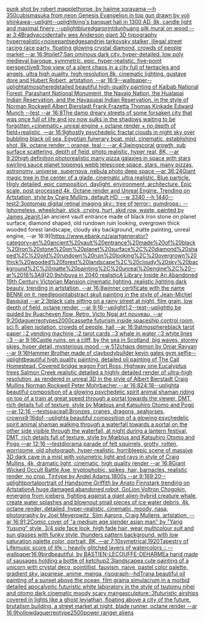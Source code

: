 [punk shot by robert mapplethorpe, by hajime sorayama —h 350](https://www.ebank.nz/aiartgenerator?category=punk%20shot%20by%20robert%20mapplethorpe%2C%20by%20hajime%20sorayama%20%E2%80%94h%20350)[cubism](https://www.ebank.nz/aiartgenerator?category=cubism)[asuka from neon Genesis Evangelion in top gun drawn by yoji shinkawa](https://www.ebank.nz/aiartgenerator?category=asuka%20from%20neon%20Genesis%20Evangelion%20in%20top%20gun%20drawn%20by%20yoji%20shinkawa)[--uplight](https://www.ebank.nz/aiartgenerator?category=--uplight)[--uplight](https://www.ebank.nz/aiartgenerator?category=--uplight)[king's banquet hall in 1300 AD, 8k, candle light and maximal finery --uplight](https://www.ebank.nz/aiartgenerator?category=king%27s%20banquet%20hall%20in%201300%20AD%2C%208k%2C%20candle%20light%20and%20maximal%20finery%20--uplight)[blur](https://www.ebank.nz/aiartgenerator?category=blur)[edgar](https://www.ebank.nz/aiartgenerator?category=edgar)[print](https://www.ebank.nz/aiartgenerator?category=print)[dunhuang silk mural on wood --ar 3:4](https://www.ebank.nz/aiartgenerator?category=dunhuang%20silk%20mural%20on%20wood%20--ar%203%3A4)[Brady](https://www.ebank.nz/aiartgenerator?category=Brady)[accidentally wes Anderson giant  3D typography hyperrealistic](https://www.ebank.nz/aiartgenerator?category=accidentally%20wes%20Anderson%20giant%20%203D%20typography%20hyperrealistic)[<noise](https://www.ebank.nz/aiartgenerator?category=%3Cnoise)[pants](https://www.ebank.nz/aiartgenerator?category=pants)[edges](https://www.ebank.nz/aiartgenerator?category=edges)[andriej tarkovsky stalker, illegal street racing race party, floating glowing crystal diamond, crowds of people market --ar 16:9](https://www.ebank.nz/aiartgenerator?category=andriej%20tarkovsky%20stalker%2C%20illegal%20street%20racing%20race%20party%2C%20floating%20glowing%20crystal%20diamond%2C%20crowds%20of%20people%20market%20--ar%2016%3A9)[toilet](https://www.ebank.nz/aiartgenerator?category=toilet)[7:5](https://www.ebank.nz/aiartgenerator?category=7%3A5)[an ominous dark city. hyper-detailed. low poly medieval baroque. symmetric. epic. hyper-realistic. five-point perspective](https://www.ebank.nz/aiartgenerator?category=an%20ominous%20dark%20city.%20hyper-detailed.%20low%20poly%20medieval%20baroque.%20symmetric.%20epic.%20hyper-realistic.%20five-point%20perspective)[8:1](https://www.ebank.nz/aiartgenerator?category=8%3A1)[top view of a silent chaos in a city full of tentacles and angels, ultra high quality, high resolution,8k, cinematic lighting, gustave dore and Hubert Robert, artstation, --ar 16:9](https://www.ebank.nz/aiartgenerator?category=top%20view%20of%20a%20silent%20chaos%20in%20a%20city%20full%20of%20tentacles%20and%20angels%2C%20ultra%20high%20quality%2C%20high%20resolution%2C8k%2C%20cinematic%20lighting%2C%20gustave%20dore%20and%20Hubert%20Robert%2C%20artstation%2C%20--ar%2016%3A9)[--wallpaper](https://www.ebank.nz/aiartgenerator?category=--wallpaper)[--uplight](https://www.ebank.nz/aiartgenerator?category=--uplight)[atmosphere](https://www.ebank.nz/aiartgenerator?category=atmosphere)[detailed beautiful high-quality painting of Kaibab National Forest, Parashant National Monument, the Navajo Nation, the Hualapai Indian Reservation, and the Havasupai Indian Reservation. in the style of Norman Rockwell Albert Bierstadt Frank Frazetta Thomas Kinkade Edward Munch --test --ar 16:8](https://www.ebank.nz/aiartgenerator?category=detailed%20beautiful%20high-quality%20painting%20of%20Kaibab%20National%20Forest%2C%20Parashant%20National%20Monument%2C%20the%20Navajo%20Nation%2C%20the%20Hualapai%20Indian%20Reservation%2C%20and%20the%20Havasupai%20Indian%20Reservation.%20in%20the%20style%20of%20Norman%20Rockwell%20Albert%20Bierstadt%20Frank%20Frazetta%20Thomas%20Kinkade%20Edward%20Munch%20--test%20--ar%2016%3A8)[The damp dreary streets of some forsaken city that was once full of life and joy now sulks in the shadows waiting to be forgotten.+cinematic+ unreal engine + octane render + no depth of field+realistic, —ar 16:9](https://www.ebank.nz/aiartgenerator?category=The%20damp%20dreary%20streets%20of%20some%20forsaken%20city%20that%20was%20once%20full%20of%20life%20and%20joy%20now%20sulks%20in%20the%20shadows%20waiting%20to%20be%20forgotten.%2Bcinematic%2B%20unreal%20engine%20%2B%20octane%20render%20%2B%20no%20depth%20of%20field%2Brealistic%2C%20%E2%80%94ar%2016%3A9)[ghostly psychedelic fractal clouds in night sky over bubbling black oil sea, Egyptian funerary boat, mist, cinematic, establishing shot, 8k, octane render :: orange, teal :: --ar 4:3](https://www.ebank.nz/aiartgenerator?category=ghostly%20psychedelic%20fractal%20clouds%20in%20night%20sky%20over%20bubbling%20black%20oil%20sea%2C%20Egyptian%20funerary%20boat%2C%20mist%2C%20cinematic%2C%20establishing%20shot%2C%208k%2C%20octane%20render%20%3A%3A%20orange%2C%20teal%20%3A%3A%20--ar%204%3A3)[wings](https://www.ebank.nz/aiartgenerator?category=wings)[coral growth, sub surface scattering, depth of field, photo realistic, hyper real, 8K, --ar 9:20](https://www.ebank.nz/aiartgenerator?category=coral%20growth%2C%20sub%20surface%20scattering%2C%20depth%20of%20field%2C%20photo%20realistic%2C%20hyper%20real%2C%208K%2C%20--ar%209%3A20)[high definition photorealistic many pizza galaxies in space with stars swirling sauce planet toppings webb telescope space, stars, many pizzas, astronomy, universe, supernova, nebula photo deep space —ar 36:24](https://www.ebank.nz/aiartgenerator?category=high%20definition%20photorealistic%20many%20pizza%20galaxies%20in%20space%20with%20stars%20swirling%20sauce%20planet%20toppings%20webb%20telescope%20space%2C%20stars%2C%20many%20pizzas%2C%20astronomy%2C%20universe%2C%20supernova%2C%20nebula%20photo%20deep%20space%20%E2%80%94ar%2036%3A24)[Giant magic tree in the center of a glade, cinematic ultra realistic. Blue particle. Higly detailed, epic composition, daylight. environment, architecture. Epic scale, post processed 4k, Octane render and Unreal Engine. Trending on Artstation, style by Craig Mullins, default HD, --w 3340 --h 1440](https://www.ebank.nz/aiartgenerator?category=Giant%20magic%20tree%20in%20the%20center%20of%20a%20glade%2C%20cinematic%20ultra%20realistic.%20Blue%20particle.%20Higly%20detailed%2C%20epic%20composition%2C%20daylight.%20environment%2C%20architecture.%20Epic%20scale%2C%20post%20processed%204k%2C%20Octane%20render%20and%20Unreal%20Engine.%20Trending%20on%20Artstation%2C%20style%20by%20Craig%20Mullins%2C%20default%20HD%2C%20--w%203340%20--h%201440)[--test](https://www.ebank.nz/aiartgenerator?category=--test)[2:3](https://www.ebank.nz/aiartgenerator?category=2%3A3)[optomap digital retinal imaging sky:: tree of terror:: gumdrops::  --lp](https://www.ebank.nz/aiartgenerator?category=optomap%20digital%20retinal%20imaging%20sky%3A%3A%20tree%20of%20terror%3A%3A%20gumdrops%3A%3A%20%20--lp)[homeless, wheelchair, stick, crying, hurt, skid row, waste, painted by James Jean](https://www.ebank.nz/aiartgenerator?category=homeless%2C%20wheelchair%2C%20stick%2C%20crying%2C%20hurt%2C%20skid%20row%2C%20waste%2C%20painted%20by%20James%20Jean)[it.](https://www.ebank.nz/aiartgenerator?category=it.)[an ancient vault entrance made of black Iron stone on planet surface, diamond shaped, old rundown ruin looking, overgrown thick wooded forest landscape, cloudy sky background, matte painting, unreal engine, --ar 16:9](https://www.ebank.nz/aiartgenerator?category=an%20ancient%20vault%20entrance%20made%20of%20black%20Iron%20stone%20on%20planet%20surface%2C%20diamond%20shaped%2C%20old%20rundown%20ruin%20looking%2C%20overgrown%20thick%20wooded%20forest%20landscape%2C%20cloudy%20sky%20background%2C%20matte%20painting%2C%20unreal%20engine%2C%20--ar%2016%3A9)[20:9](https://www.ebank.nz/aiartgenerator?category=20%3A9)[shibuya in 2040 realistic](https://www.ebank.nz/aiartgenerator?category=shibuya%20in%202040%20realistic)[A Library Inside An Abandoned 19th Century Victorian Mansion,cinematic lighting, realistic lighting,dark beauty, trending in artstation, --ar 16:8](https://www.ebank.nz/aiartgenerator?category=A%20Library%20Inside%20An%20Abandoned%2019th%20Century%20Victorian%20Mansion%2Ccinematic%20lighting%2C%20realistic%20lighting%2Cdark%20beauty%2C%20trending%20in%20artstation%2C%20--ar%2016%3A8)[winner certificate with the name BENNI on it, needlepoint](https://www.ebank.nz/aiartgenerator?category=winner%20certificate%20with%20the%20name%20BENNI%20on%20it%2C%20needlepoint)[abstract skull painting in the style of Jean-Michel Basquiat --ar 2:3](https://www.ebank.nz/aiartgenerator?category=abstract%20skull%20painting%20in%20the%20style%20of%20Jean-Michel%20Basquiat%20--ar%202%3A3)[black cats sitting on a rainy street at night, film grain, low depth of field, octane render, --ar 9:16](https://www.ebank.nz/aiartgenerator?category=black%20cats%20sitting%20on%20a%20rainy%20street%20at%20night%2C%20film%20grain%2C%20low%20depth%20of%20field%2C%20octane%20render%2C%20--ar%209%3A16)[--uplight](https://www.ebank.nz/aiartgenerator?category=--uplight)[1:2](https://www.ebank.nz/aiartgenerator?category=1%3A2)[--test](https://www.ebank.nz/aiartgenerator?category=--test)[--uplight](https://www.ebank.nz/aiartgenerator?category=--uplight)[to be guided by Ruach](https://www.ebank.nz/aiartgenerator?category=to%20be%20guided%20by%20Ruach)[even flow, Retro, Victo Ngai art nouveau,  --ar 9:20](https://www.ebank.nz/aiartgenerator?category=even%20flow%2C%20Retro%2C%20Victo%20Ngai%20art%20nouveau%2C%20%20--ar%209%3A20)[daguerreotypes](https://www.ebank.nz/aiartgenerator?category=daguerreotypes)[2000](https://www.ebank.nz/aiartgenerator?category=2000)[cassette futurism inside spaceship control room, sci fi, alien isolation, crowds of people, hall --ar 16:9](https://www.ebank.nz/aiartgenerator?category=cassette%20futurism%20inside%20spaceship%20control%20room%2C%20sci%20fi%2C%20alien%20isolation%2C%20crowds%20of%20people%2C%20hall%20--ar%2016%3A9)[atmosphere](https://www.ebank.nz/aiartgenerator?category=atmosphere)[black tarot paper ::2 vending machine ::2 tarot cards ::3 whale in water ::3 white lines ::3 --ar 9:16](https://www.ebank.nz/aiartgenerator?category=black%20tarot%20paper%20%3A%3A2%20vending%20machine%20%3A%3A2%20tarot%20cards%20%3A%3A3%20whale%20in%20water%20%3A%3A3%20white%20lines%20%3A%3A3%20--ar%209%3A16)[Castle ruins, on a cliff,  by the sea in Scotland, big waves, stormy skies, hyper detail, mysterious mood --w 512](https://www.ebank.nz/aiartgenerator?category=Castle%20ruins%2C%20on%20a%20cliff%2C%20%20by%20the%20sea%20in%20Scotland%2C%20big%20waves%2C%20stormy%20skies%2C%20hyper%20detail%2C%20mysterious%20mood%20--w%20512)[chaos demon by Omar Rayyan --ar 9:16](https://www.ebank.nz/aiartgenerator?category=chaos%20demon%20by%20Omar%20Rayyan%20--ar%209%3A16)[Hammer Brother,made of clay](https://www.ebank.nz/aiartgenerator?category=Hammer%20Brother%2Cmade%20of%20clay)[bodybuilder kevin gates gym selfie](https://www.ebank.nz/aiartgenerator?category=bodybuilder%20kevin%20gates%20gym%20selfie)[--uplight](https://www.ebank.nz/aiartgenerator?category=--uplight)[beautiful high quality painting, detailed oil painting of The Call Homestead, Covered bridge wagon Fort Ross, Highway one Eucalyptus trees  Salmon Creek realistic detailed a highly detailed render of ultra-high resolution, as rendered in unreal 3D in the style of Albert Bierstadt Craig Mullins Norman Rockwell Peter Mohrbacher --ar 16:8](https://www.ebank.nz/aiartgenerator?category=beautiful%20high%20quality%20painting%2C%20detailed%20oil%20painting%20of%20The%20Call%20Homestead%2C%20Covered%20bridge%20wagon%20Fort%20Ross%2C%20Highway%20one%20Eucalyptus%20trees%20%20Salmon%20Creek%20realistic%20detailed%20a%20highly%20detailed%20render%20of%20ultra-high%20resolution%2C%20as%20rendered%20in%20unreal%203D%20in%20the%20style%20of%20Albert%20Bierstadt%20Craig%20Mullins%20Norman%20Rockwell%20Peter%20Mohrbacher%20--ar%2016%3A8)[24:18](https://www.ebank.nz/aiartgenerator?category=24%3A18)[--uplight](https://www.ebank.nz/aiartgenerator?category=--uplight)[a beautiful composition of a glowing psychedelic spirit animal shaman riding on top of a train at great speed through a portal towards the viewer, DMT,  rich details full of texture, style by Mœbius and Katsuhiro Otomo and Pogo —ar 12:16 —test](https://www.ebank.nz/aiartgenerator?category=a%20beautiful%20composition%20of%20a%20glowing%20psychedelic%20spirit%20animal%20shaman%20riding%20on%20top%20of%20a%20train%20at%20great%20speed%20through%20a%20portal%20towards%20the%20viewer%2C%20DMT%2C%20%20rich%20details%20full%20of%20texture%2C%20style%20by%20M%C5%93bius%20and%20Katsuhiro%20Otomo%20and%20Pogo%20%E2%80%94ar%2012%3A16%20%E2%80%94test)[space](https://www.ebank.nz/aiartgenerator?category=space)[all:Bronzes, cranes, dragons, seahorses, crowns](https://www.ebank.nz/aiartgenerator?category=all%3ABronzes%2C%20cranes%2C%20dragons%2C%20seahorses%2C%20crowns)[9:16](https://www.ebank.nz/aiartgenerator?category=9%3A16)[dof](https://www.ebank.nz/aiartgenerator?category=dof)[--uplight](https://www.ebank.nz/aiartgenerator?category=--uplight)[a beautiful composition of a glowing psychedelic spirit animal shaman walking through a waterfall towards a portal on the other side visible through the waterfall, at night during a lantern festival, DMT,  rich details full of texture, style by Mœbius and Katsuhiro Otomo and Pogo —ar 12:16 —test](https://www.ebank.nz/aiartgenerator?category=a%20beautiful%20composition%20of%20a%20glowing%20psychedelic%20spirit%20animal%20shaman%20walking%20through%20a%20waterfall%20towards%20a%20portal%20on%20the%20other%20side%20visible%20through%20the%20waterfall%2C%20at%20night%20during%20a%20lantern%20festival%2C%20DMT%2C%20%20rich%20details%20full%20of%20texture%2C%20style%20by%20M%C5%93bius%20and%20Katsuhiro%20Otomo%20and%20Pogo%20%E2%80%94ar%2012%3A16%20%E2%80%94test)[diorama parade of felt squirrels, grotty, rotten, worrisome, old photograph, hyper-realistic, horrible](https://www.ebank.nz/aiartgenerator?category=diorama%20parade%20of%20felt%20squirrels%2C%20grotty%2C%20rotten%2C%20worrisome%2C%20old%20photograph%2C%20hyper-realistic%2C%20horrible)[epic scene of massive 3D dark cave in a mist with volumetric light and rays in style of Craig Mullins, 4k, dramatic light, cinematic, high quality render --ar 16:8](https://www.ebank.nz/aiartgenerator?category=epic%20scene%20of%20massive%203D%20dark%20cave%20in%20a%20mist%20with%20volumetric%20light%20and%20rays%20in%20style%20of%20Craig%20Mullins%2C%204k%2C%20dramatic%20light%2C%20cinematic%2C%20high%20quality%20render%20--ar%2016%3A8)[Giant Wicked Occult Battle Axe, tryptophobic, spikes, hair, barnacles, realistic render, no crop, Tintype by Andel Adams 1800s --ar 9:16](https://www.ebank.nz/aiartgenerator?category=Giant%20Wicked%20Occult%20Battle%20Axe%2C%20tryptophobic%2C%20spikes%2C%20hair%2C%20barnacles%2C%20realistic%20render%2C%20no%20crop%2C%20Tintype%20by%20Andel%20Adams%201800s%20--ar%209%3A16)[9:20](https://www.ebank.nz/aiartgenerator?category=9%3A20)[--uplight](https://www.ebank.nz/aiartgenerator?category=--uplight)[portal](https://www.ebank.nz/aiartgenerator?category=portal)[portrait of Handsome Griffith by Anato Finnstark trending on Artstation](https://www.ebank.nz/aiartgenerator?category=portrait%20of%20Handsome%20Griffith%20by%20Anato%20Finnstark%20trending%20on%20Artstation)[A huge damaged abandoned robot, GoLion Voltron Chogokin, emerging from iceberg, fighting against a giant alien-hybrid creature whale, create water splashes and blownout small pieces of ice water debris, 4k, octane render, detailed, hyper-realistic, cinematic, moody, nasa, photography by Joel Meyerowitz, Slim Aarons, Craig Mullens, artstation, --ar 16:9](https://www.ebank.nz/aiartgenerator?category=A%20huge%20damaged%20abandoned%20robot%2C%20GoLion%20Voltron%20Chogokin%2C%20emerging%20from%20iceberg%2C%20fighting%20against%20a%20giant%20alien-hybrid%20creature%20whale%2C%20create%20water%20splashes%20and%20blownout%20small%20pieces%20of%20ice%20water%20debris%2C%204k%2C%20octane%20render%2C%20detailed%2C%20hyper-realistic%2C%20cinematic%2C%20moody%2C%20nasa%2C%20photography%20by%20Joel%20Meyerowitz%2C%20Slim%20Aarons%2C%20Craig%20Mullens%2C%20artstation%2C%20--ar%2016%3A9)[1:2](https://www.ebank.nz/aiartgenerator?category=1%3A2)[Comic cover of "a medium age slender asian man" by "Yang Yusung" style, 3/4 side face look, high fade hair, wear multicolour suit and sun glasses with funky style, thunders pattern background, with low saturation palette color, portrait, 8K,  —ar 7:10](https://www.ebank.nz/aiartgenerator?category=Comic%20cover%20of%20%22a%20medium%20age%20slender%20asian%20man%22%20by%20%22Yang%20Yusung%22%20style%2C%203/4%20side%20face%20look%2C%20high%20fade%20hair%2C%20wear%20multicolour%20suit%20and%20sun%20glasses%20with%20funky%20style%2C%20thunders%20pattern%20background%2C%20with%20low%20saturation%20palette%20color%2C%20portrait%2C%208K%2C%20%20%E2%80%94ar%207%3A10)[symetrical,](https://www.ebank.nz/aiartgenerator?category=symetrical%2C)[1920](https://www.ebank.nz/aiartgenerator?category=1920)[Tapestry of Life](https://www.ebank.nz/aiartgenerator?category=Tapestry%20of%20Life)[music score of life :: heavily glitched layers of watercolors :: --wallpaper](https://www.ebank.nz/aiartgenerator?category=music%20score%20of%20life%20%3A%3A%20heavily%20glitched%20layers%20of%20watercolors%20%3A%3A%20--wallpaper)[16:9](https://www.ebank.nz/aiartgenerator?category=16%3A9)[bird](https://www.ebank.nz/aiartgenerator?category=bird)[beautiful, by BASTIEN-LECOUFFE-DEHARME](https://www.ebank.nz/aiartgenerator?category=beautiful%2C%20by%20BASTIEN-LECOUFFE-DEHARME)[a hand made of sausages holding a bottle of ketchup](https://www.ebank.nz/aiartgenerator?category=a%20hand%20made%20of%20sausages%20holding%20a%20bottle%20of%20ketchup)[2:3](https://www.ebank.nz/aiartgenerator?category=2%3A3)[landscape](https://www.ebank.nz/aiartgenerator?category=landscape)[a cute painting of a unicorn with crystal deco, pointillist, fauvism, naive, pastel color palette, gradient sky, japanese, anime, manga, risograph](https://www.ebank.nz/aiartgenerator?category=a%20cute%20painting%20of%20a%20unicorn%20with%20crystal%20deco%2C%20pointillist%2C%20fauvism%2C%20naive%2C%20pastel%20color%20palette%2C%20gradient%20sky%2C%20japanese%2C%20anime%2C%20manga%2C%20risograph)[--hd](https://www.ebank.nz/aiartgenerator?category=--hd)[Tran](https://www.ebank.nz/aiartgenerator?category=Tran)[a beautiful oil painting of a sunset above the ocean, film grain](https://www.ebank.nz/aiartgenerator?category=a%20beautiful%20oil%20painting%20of%20a%20sunset%20above%20the%20ocean%2C%20film%20grain)[a simulacrum in a morbid detailed apocalyptic futuristic white laboratory in the style of tsutomu nihei and otomo dark cinematic moody scary manga](https://www.ebank.nz/aiartgenerator?category=a%20simulacrum%20in%20a%20morbid%20detailed%20apocalyptic%20futuristic%20white%20laboratory%20in%20the%20style%20of%20tsutomu%20nihei%20and%20otomo%20dark%20cinematic%20moody%20scary%20manga)[sculpture::3](https://www.ebank.nz/aiartgenerator?category=sculpture%3A%3A3)[futuristic airships covered in lights like a ghost leviathan, floating above a city of the future, brutalism building, a street market at night, blade runner, octane render --ar 16:9](https://www.ebank.nz/aiartgenerator?category=futuristic%20airships%20covered%20in%20lights%20like%20a%20ghost%20leviathan%2C%20floating%20above%20a%20city%20of%20the%20future%2C%20brutalism%20building%2C%20a%20street%20market%20at%20night%2C%20blade%20runner%2C%20octane%20render%20--ar%2016%3A9)[hollow](https://www.ebank.nz/aiartgenerator?category=hollow)[daguerreotype](https://www.ebank.nz/aiartgenerator?category=daguerreotype)[2500](https://www.ebank.nz/aiartgenerator?category=2500)[power ranger aliens](https://www.ebank.nz/aiartgenerator?category=power%20ranger%20aliens)